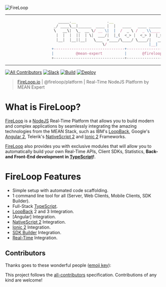 ![FireLoop](https://storage.googleapis.com/fireloop/fireloop-gh-header.svg)

--------------------------------------------------------------------------------

```javascript
                        _____.__              .__                           .__
                      _/ ____\__|______  ____ |  |   ____   ____ ______     |__| ____
                      \   __\|  \_  __ \/ __ \|  |  /  _ \ /  _ \\____ \    |  |/  _ \
                       |  |  |  ||  | \|  ___/|  |_(  <_> |  <_> )  |_> >   |  (  <_> )
                       |__|  |__||__|   \___  >____/\____/ \____/|   __/ /\ |__|\____/
                                            \/                   |__|    \/
                     +--------------------------------+--------------------------------+
                     |          @mean-expert          |       @fireloop/platform       |
                     +--------------------------------+--------------------------------+
```

--------------------------------------------------------------------------------

[![All Contributors](https://img.shields.io/badge/all_contributors-0-orange.svg?style=flat-square)](#contributors) [![Slack](https://fireloop-slack.now.sh/badge.svg)](http://slack.fireloop.io) [![Build](https://travis-ci.org/mean-expert-official/fire-starter.svg)](https://travis-ci.org/) [![Deploy](https://img.shields.io/badge/deploy_to-heroku-79589F.svg)](https://heroku.com/deploy)

> [FireLoop.io][fireloop] | @fireloop/platform | Real-Time NodeJS Platform by MEAN Expert

# What is FireLoop?

[FireLoop] is a [NodeJS] Real-Time Platform that allows you to build modern and complex applications by seamlessly integrating the amazing technologies from the MEAN Stack, such as IBM's [LoopBack][ibm's loopback framework], Google's [Angular 2], Telerik's [NativeScript 2] and [Ionic 2] Frameworks.

[FireLoop] also provides you with exclusive modules that will allow you to automatically build your own Real-Time APIs, Client SDKs, Statistics, **Back- and Front-End development in [TypeScript]!**.

# FireLoop Features

- Simple setup with automated code scaffolding.
- 1 command line tool for all (Server, Web Clients, Mobile Clients, SDK Builder).
- Full-Stack [TypeScript].
- [LoopBack][ibm's loopback framework] 2 and 3 Integration.
- [Angular] Integration.
- [NativeScript 2] Integration.
- [Ionic 2] Integration.
- [SDK Builder] Integration.
- [Real-Time] Integration.

## Contributors

Thanks goes to these wonderful people ([emoji key](https://github.com/kentcdodds/all-contributors#emoji-key)):

<!-- ALL-CONTRIBUTORS-LIST:START - Do not remove or modify this section --><!-- ALL-CONTRIBUTORS-LIST:END -->

 This project follows the [all-contributors](https://github.com/kentcdodds/all-contributors) specification. Contributions of any kind are welcome!

[angular 2]: http://angular.io
[firebase]: https://firebase.google.com/
[fireloop]: http://fireloop.io
[fireloop.io]: http://fireloop.io
[google's firebase]: https://firebase.google.com/
[horizon]: http://horizon.io/
[ibm's loopback framework]: http://loopback.io
[ionic 2]: http://ionic.io
[loopback]: http://loopback.io
[loopback component real-time]: http://github.com/mean-expert-official/loopback-component-realtime
[loopback sdk builder]: http://github.com/mean-expert-official/loopback-sdk-builder
[loopback-component-pubsub]: http://npmjs.org/package/loopback-component-pubsub
[loopback-sdk-angular]: http://npmjs.org/package/loopback-sdk-angular
[nativescript 2]: http://nativescript.org
[nodejs]: http://nodejs.org
[real-time]: https://github.com/mean-expert-official/loopback-component-realtime
[sdk builder]: https://github.com/mean-expert-official/loopback-sdk-builder
[typescript]: https://www.typescriptlang.org
